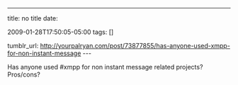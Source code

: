---
title: no title
date:

 2009-01-28T17:50:05-05:00 
tags:  []

tumblr_url:
http://yourpalryan.com/post/73877855/has-anyone-used-xmpp-for-non-instant-message
\-\--

Has anyone used \#xmpp for non instant message related projects?
Pros/cons?
